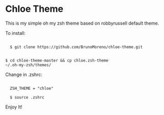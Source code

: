 # Chloe Theme

This is my simple oh my zsh theme based on robbyrussell default theme.

<p>To install: </p>


<code>
  $ git clone https://github.com/BrunoMoreno/chloe-theme.git

  $ cd chloe-theme-master && cp chloe.zsh-theme ~/.oh-my-zsh/themes/
</code>

<p>Change in .zshrc:</p>
<code>
  ZSH_THEME = "chloe"
</code>

<code>
  $ source .zshrc
</code>



Enjoy It!